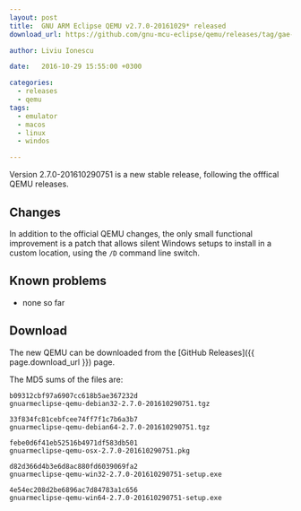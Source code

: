```yaml
---
layout: post
title:  GNU ARM Eclipse QEMU v2.7.0-20161029* released
download_url: https://github.com/gnu-mcu-eclipse/qemu/releases/tag/gae-2.7.0-20161029

author: Liviu Ionescu

date:   2016-10-29 15:55:00 +0300

categories:
  - releases
  - qemu
tags:
  - emulator
  - macos
  - linux
  - windos

---
```


Version 2.7.0-201610290751 is a new stable release, following the offfical QEMU releases.

## Changes

In addition to the official QEMU changes, the only small functional improvement is a patch that allows silent Windows setups to install in a custom location, using the `/D` command line switch.

## Known problems

* none so far

## Download

The new QEMU can be downloaded from the [GitHub Releases]({{ page.download_url }}) page.

The MD5 sums of the files are:

```console
b09312cbf97a6907cc618b5ae367232d  
gnuarmeclipse-qemu-debian32-2.7.0-201610290751.tgz

33f834fc81cebfcee74ff7f1c7b6a3b7  
gnuarmeclipse-qemu-debian64-2.7.0-201610290751.tgz

febe0d6f41eb52516b4971df583db501 
gnuarmeclipse-qemu-osx-2.7.0-201610290751.pkg

d82d366d4b3e6d8ac880fd6039069fa2  
gnuarmeclipse-qemu-win32-2.7.0-201610290751-setup.exe

4e54ec208d2be6896ac7d84783a1c656  
gnuarmeclipse-qemu-win64-2.7.0-201610290751-setup.exe
```
